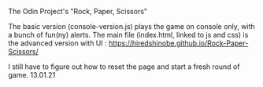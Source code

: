 
The Odin Project's "Rock, Paper, Scissors" 

The basic version (console-version.js) plays the game on console only, with a bunch of fun(ny) alerts. 
The main file (index.html, linked to js and css) is the advanced version with UI : https://hiredshinobe.github.io/Rock-Paper-Scissors/

I still have to figure out how to reset the page and start a fresh round of game. 13.01.21

